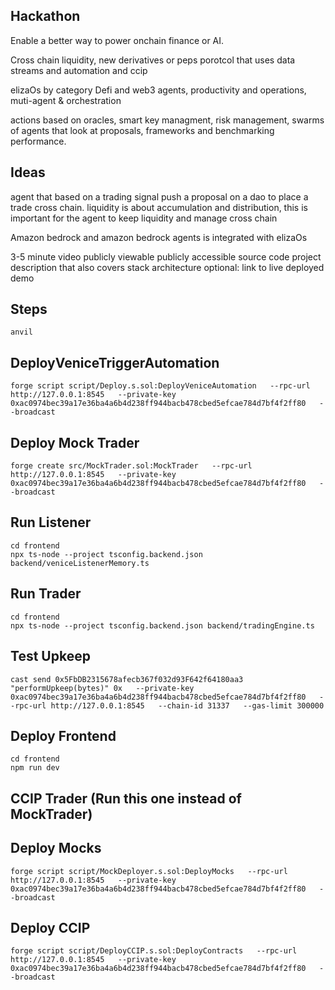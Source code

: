 ## Hackathon 

Enable a better way to power onchain finance or AI.

Cross chain liquidity, new derivatives or peps porotcol that uses data streams and automation and ccip

elizaOs by category Defi and web3 agents, productivity and operations, muti-agent & orchestration

actions based on oracles, smart key managment, risk management, swarms of agents that look at proposals, frameworks and benchmarking performance.

## Ideas
agent that based on a trading signal push a proposal on a dao to place a trade cross chain.
liquidity is about accumulation and distribution, this is important for the agent to keep liquidity and manage cross chain 

Amazon bedrock and amazon bedrock agents is integrated with elizaOs

3-5 minute video publicly viewable 
publicly accessible source code
project description that also covers stack architecture
optional: link to live deployed demo

## Steps

```
anvil
```


## DeployVeniceTriggerAutomation

```
forge script script/Deploy.s.sol:DeployVeniceAutomation   --rpc-url http://127.0.0.1:8545   --private-key 0xac0974bec39a17e36ba4a6b4d238ff944bacb478cbed5efcae784d7bf4f2ff80   --broadcast
```

## Deploy Mock Trader

```
forge create src/MockTrader.sol:MockTrader   --rpc-url http://127.0.0.1:8545   --private-key 0xac0974bec39a17e36ba4a6b4d238ff944bacb478cbed5efcae784d7bf4f2ff80   --broadcast
```

## Run Listener

```
cd frontend
npx ts-node --project tsconfig.backend.json backend/veniceListenerMemory.ts
```
## Run Trader

```
cd frontend
npx ts-node --project tsconfig.backend.json backend/tradingEngine.ts
```

## Test Upkeep

```
cast send 0x5FbDB2315678afecb367f032d93F642f64180aa3   "performUpkeep(bytes)" 0x   --private-key 0xac0974bec39a17e36ba4a6b4d238ff944bacb478cbed5efcae784d7bf4f2ff80   --rpc-url http://127.0.0.1:8545   --chain-id 31337   --gas-limit 300000
```

## Deploy Frontend

```
cd frontend
npm run dev
```

## CCIP Trader (Run this one instead of MockTrader)

## Deploy Mocks

```
forge script script/MockDeployer.s.sol:DeployMocks   --rpc-url http://127.0.0.1:8545   --private-key 0xac0974bec39a17e36ba4a6b4d238ff944bacb478cbed5efcae784d7bf4f2ff80   --broadcast
```


## Deploy CCIP 

```
forge script script/DeployCCIP.s.sol:DeployContracts   --rpc-url http://127.0.0.1:8545   --private-key 0xac0974bec39a17e36ba4a6b4d238ff944bacb478cbed5efcae784d7bf4f2ff80   --broadcast
```




